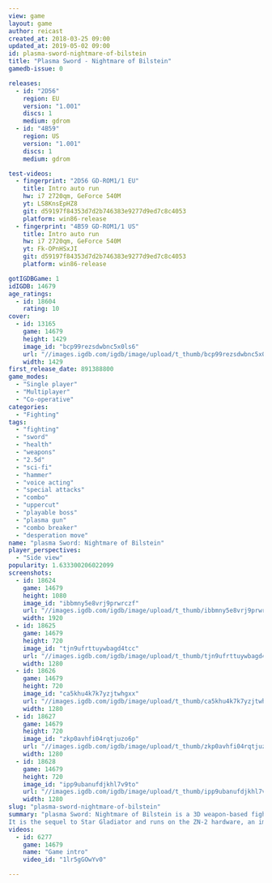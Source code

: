 ```yaml
---
view: game
layout: game
author: reicast
created_at: 2018-03-25 09:00
updated_at: 2019-05-02 09:00
id: plasma-sword-nightmare-of-bilstein
title: "Plasma Sword - Nightmare of Bilstein"
gamedb-issue: 0

releases:
  - id: "2D56"
    region: EU
    version: "1.001"
    discs: 1
    medium: gdrom
  - id: "4B59"
    region: US
    version: "1.001"
    discs: 1
    medium: gdrom

test-videos:
  - fingerprint: "2D56 GD-ROM1/1 EU"
    title: Intro auto run
    hw: i7 2720qm, GeForce 540M
    yt: LS8KnsEpHZ8
    git: d59197f84353d7d2b746383e9277d9ed7c8c4053
    platform: win86-release
  - fingerprint: "4B59 GD-ROM1/1 US"
    title: Intro auto run
    hw: i7 2720qm, GeForce 540M
    yt: Fk-OPnHSxJI
    git: d59197f84353d7d2b746383e9277d9ed7c8c4053
    platform: win86-release

gotIGDBGame: 1
idIGDB: 14679
age_ratings:
  - id: 18604
    rating: 10
cover:
  - id: 13165
    game: 14679
    height: 1429
    image_id: "bcp99rezsdwbnc5x0ls6"
    url: "//images.igdb.com/igdb/image/upload/t_thumb/bcp99rezsdwbnc5x0ls6.jpg"
    width: 1429
first_release_date: 891388800
game_modes:
  - "Single player"
  - "Multiplayer"
  - "Co-operative"
categories:
  - "Fighting"
tags:
  - "fighting"
  - "sword"
  - "health"
  - "weapons"
  - "2.5d"
  - "sci-fi"
  - "hammer"
  - "voice acting"
  - "special attacks"
  - "combo"
  - "uppercut"
  - "playable boss"
  - "plasma gun"
  - "combo breaker"
  - "desperation move"
name: "plasma Sword: Nightmare of Bilstein"
player_perspectives:
  - "Side view"
popularity: 1.633300206022099
screenshots:
  - id: 18624
    game: 14679
    height: 1080
    image_id: "ibbmny5e8vrj9prwrczf"
    url: "//images.igdb.com/igdb/image/upload/t_thumb/ibbmny5e8vrj9prwrczf.jpg"
    width: 1920
  - id: 18625
    game: 14679
    height: 720
    image_id: "tjn9ufrttuywbagd4tcc"
    url: "//images.igdb.com/igdb/image/upload/t_thumb/tjn9ufrttuywbagd4tcc.jpg"
    width: 1280
  - id: 18626
    game: 14679
    height: 720
    image_id: "ca5khu4k7k7yzjtwhgxx"
    url: "//images.igdb.com/igdb/image/upload/t_thumb/ca5khu4k7k7yzjtwhgxx.jpg"
    width: 1280
  - id: 18627
    game: 14679
    height: 720
    image_id: "zkp0avhfi04rqtjuzo6p"
    url: "//images.igdb.com/igdb/image/upload/t_thumb/zkp0avhfi04rqtjuzo6p.jpg"
    width: 1280
  - id: 18628
    game: 14679
    height: 720
    image_id: "ipp9ubanufdjkhl7v9to"
    url: "//images.igdb.com/igdb/image/upload/t_thumb/ipp9ubanufdjkhl7v9to.jpg"
    width: 1280
slug: "plasma-sword-nightmare-of-bilstein"
summary: "plasma Sword: Nightmare of Bilstein is a 3D weapon-based fighting video game released by Capcom for the arcades. 
It is the sequel to Star Gladiator and runs on the ZN-2 hardware, an improved version of PlayStation-based ZN-1 hardware its predecessor ran on. A Dreamcast port was released in 2000."
videos:
  - id: 6277
    game: 14679
    name: "Game intro"
    video_id: "1lr5gGOwYv0"

---
```

